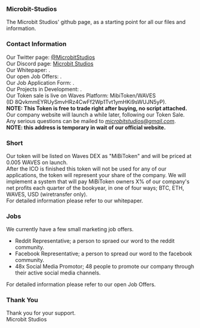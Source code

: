 ### Microbit-Studios
The Microbit Studios' github page, as a starting point for all our files and information.

### Contact Information
Our Twitter page: [@MicrobitStudios](https://twitter.com/MicrobitStudios)  
Our Discord page: [Microbit Studios](https://discord.gg/T2ahM9V)  
Our Whitepaper: .  
Our open Job Offers: .  
Our Job Application Form: .  
Our Projects in Development: .  
Our Token sale is live on Waves Platform: MibiToken/WAVES  
(ID 8QvkmmEYRUySmvHRz4CwFf2Wp1Tvt1ymHKi9sWUJN5yP).  
**NOTE: This Token is free to trade right after buying, no script attached.**  
Our company website will launch a while later, following our Token Sale.  
Any serious questions can be mailed to *microbitstudios@gmail.com*.  
**NOTE: this address is temporary in wait of our official website.**

### Short 
Our token will be listed on Waves DEX as "MiBiToken" and will be priced at 0.005 WAVES on launch.  
After the ICO is finished this token will not be used for any of our applications, the token will represent your share of the company.  We will implement a system that will pay MiBiToken owners X% of our company's net profits each quarter of the bookyear, in one of four ways; BTC, ETH, WAVES, USD (wiretransfer only).  
For detailed information please refer to our whitepaper.

### Jobs
We currently have a few small marketing job offers.

- Reddit Representative; a person to spraed our word to the reddit community.
- Facebook Representative; a person to spread our word to the facebook community.
- 48x Social Media Promotor; 48 people to promote our company through their active social media channels.

For detailed information please refer to our open Job Offers.

### Thank You
Thank you for your support.  
Microbit Studios
